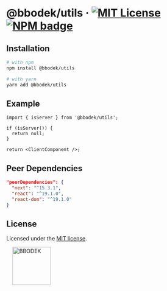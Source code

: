 # @bbodek/utils &middot; [![MIT License](https://img.shields.io/badge/license-MIT-blue.svg)](https://github.com/thebbodek/dotoli/blob/main/apps/utils/LICENSE) [![NPM badge](https://img.shields.io/npm/v/@bbodek/utils?logo=npm)](https://www.npmjs.com/package/@bbodek/utils)

## Installation

```sh
# with npm
npm install @bbodek/utils

# with yarn
yarn add @bbodek/utils
```

## Example

```tsx
import { isServer } from '@bbodek/utils';

if (isServer()) {
  return null;
}

return <ClientComponent />;
```

## Peer Dependencies

```json
"peerDependencies": {
  "next": "^15.3.1",
  "react": "^19.1.0",
  "react-dom": "^19.1.0"
}
```

## License

Licensed under the [MIT license](https://github.com/thebbodek/dotoli/blob/main/LICENSE).

<a href="https://bbodek.com/" target="_blank">
  <picture>
    <source media="(prefers-color-scheme: dark)" srcset="https://image.thebbodek.com/logo/logo-white.png"/>
    <img align="center" alt="BBODEK" width="100" hspace="16" src="https://image.thebbodek.com/logo/logo-color.png"/>
  </picture>
</a>
